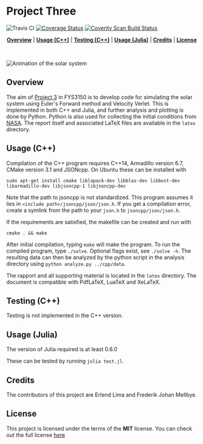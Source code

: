 # Project Three 

![Travis CI](https://travis-ci.org/Caronthir/FYS3150.svg?branch=master)
[![Coverage Status](https://coveralls.io/repos/github/Caronthir/FYS3150/badge.svg?branch=master)](https://coveralls.io/github/Caronthir/FYS3150?branch=master)
<a href="https://scan.coverity.com/projects/fys3150">
  <img alt="Coverity Scan Build Status"
       src="https://scan.coverity.com/projects/14080/badge.svg"/>
</a>

<p align="center">
<b><a href="#overview">Overview</a></b>
|
<b><a href="#usage-c">Usage (C++)</a></b>
|
<b><a href="#testing-c">Testing (C++)</a></b>
|
<b><a href="#usage-julia">Usage (Julia)</a></b>
|
<b><a href="#credits">Credits</a></b>
|
<b><a href="#license">License</a></b>
</p>
<br>


<!-- <img height="700px" align="center" src="latex/figures/solarsys.png?raw=true"> -->
![Animation of the solar system](https://github.com/Caronthir/FYS3150/blob/master/Project3/latex/figures/animation.gif)

## Overview
The aim of [Project 3](https://compphysics.github.io/ComputationalPhysics/doc/Projects/2017/Project3/pdf/Project3.pdf) in FYS3150
is to develop code for simulating the solar system using Euler's Forward method and Velocity Verlet.
This is implemented in both C++ and Julia, and further analysis and plotting is done by Python. 
Python is also used for collecting the initial conditions from [NASA](https://ssd.jpl.nasa.gov/?horizons).
The report itself and associated LaTeX files are available in the `latex` directory.


## Usage (C++)

Compilation of the C++ program requires C++14, Armadillo version 6.7, CMake version 3.1 and JSONcpp. On Ubuntu these can be installed with
```console
sudo apt-get install cmake liblapack-dev libblas-dev libbost-dev libarmadillo-dev libjsoncpp-1 libjsoncpp-dev
```
Note that the path to jsoncpp is not standardized. This program assumes it lies in `<include path>/jsoncpp/json/json.h`. 
If you get a compilation error, create a symlink from the path to your `json.h` to `jsoncpp/json/json.h`.

If the
requirements are satisfied, the makefile can be created and run with

```console
cmake . && make
```

After initial compilation, typing `make` will make the program. To run the
compiled program, type `./solve`. Optional flags exist, see `./solve -h`.
The resulting data can then be analyzed
by the python script in the analysis directory using `python analyze.py ../cpp/data`.


The rapport and all supporting material is located in the `latex` directory.
The document is compatible with PdfLaTeX, LuaTeX and XeLaTeX.

## Testing (C++)
Testing is not implemented in the C++ version.
<!-- The framework [Google Test](https://github.com/google/googletest) is used to write unit tests. Google test is -->
<!-- imported as git submodule. To make it work, type -->

<!-- ```console -->
<!-- git submodule init -->
<!-- git submodule update -->
<!-- ``` -->

<!-- Google test is fully integrated into CMake, making it easy to both add and run the tests. In order -->
<!-- to compile the tests, type `cmake -Dtest=ON`. For actually running the tests, run `./runUnitTests` or -->
<!-- `make test`. -->

<!-- Better support for debugging and stricter compiler flags can be turned on using `cmake -DCMAKE_BUILD_TYPE=DEBUG`. -->

## Usage (Julia)
The version of Julia required is at least 0.6.0

These can be tested by running
`julia test.jl`.

## Credits
The contributors of this project are Erlend Lima and Frederik Johan Mellbye.

## License
This project is licensed under the terms of the **MIT** license.
You can check out the full license [here](../LICENSE)
